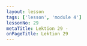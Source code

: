 ```yaml
---
layout: lesson
tags: ['lesson', 'module 4']
lessonNo: 29
metaTitle: Lektion 29 - 
onPageTitle: Lektion 29
---
```


